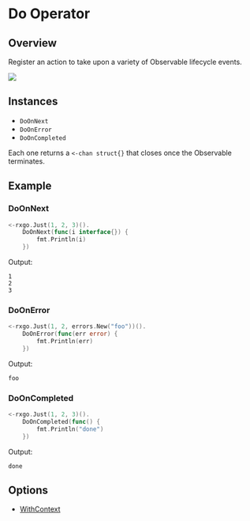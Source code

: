 # Do Operator

## Overview

Register an action to take upon a variety of Observable lifecycle events.

![](http://reactivex.io/documentation/operators/images/do.c.png)

## Instances

* `DoOnNext`
* `DoOnError`
* `DoOnCompleted`

Each one returns a `<-chan struct{}` that closes once the Observable terminates.

## Example

### DoOnNext

```go
<-rxgo.Just(1, 2, 3)().
	DoOnNext(func(i interface{}) {
		fmt.Println(i)
	})
```

Output:

```
1
2
3
```

### DoOnError

```go
<-rxgo.Just(1, 2, errors.New("foo"))().
	DoOnError(func(err error) {
		fmt.Println(err)
	})
```

Output:

```
foo
```

### DoOnCompleted

```go
<-rxgo.Just(1, 2, 3)().
	DoOnCompleted(func() {
		fmt.Println("done")
	})
```

Output:

```
done
```

## Options

* [WithContext](options.md#withcontext)